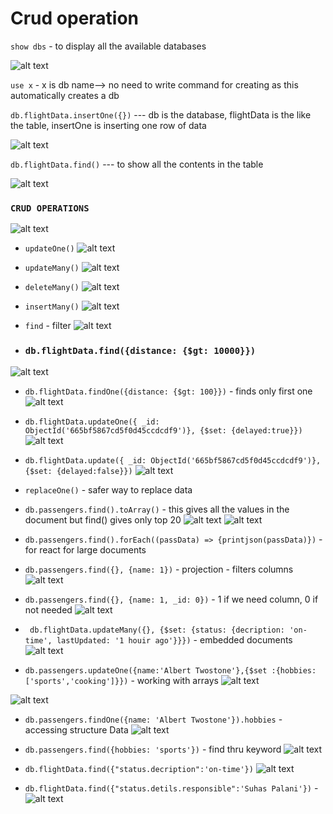 # Crud operation

`show dbs` - to display all the available databases

![alt text](image-1.png)

``use x`` - x is db name--> no need to write command for creating as this automatically creates a db  

``db.flightData.insertOne({})`` --- db is the database, flightData is the like the table, insertOne is inserting one row of data 

![alt text](image-2.png)

``db.flightData.find()`` --- to show all the contents in the table

![alt text](image.png)


### ``CRUD OPERATIONS``
 ![alt text](image-3.png)


- `updateOne()`
![alt text](image-4.png)

- `updateMany()`
![alt text](image-5.png)

- `deleteMany()`
![alt text](image-6.png)

- `insertMany()`
![alt text](image-7.png)

-  `find` - filter
![alt text](image-8.png)

- ### `db.flightData.find({distance: {$gt: 10000}})`
![alt text](image-9.png)


- `db.flightData.findOne({distance: {$gt: 100}})`    - finds only first one
![alt text](image-10.png)


-  `db.flightData.updateOne({ _id: ObjectId('665bf5867cd5f0d45ccdcdf9')}, {$set: {delayed:true}})` 
![alt text](image-11.png)


- `db.flightData.update({ _id: ObjectId('665bf5867cd5f0d45ccdcdf9')}, {$set: {delayed:false}})` 
![alt text](image-12.png)

- `replaceOne()` - safer way to replace data


- `db.passengers.find().toArray()` - this gives all the values in the document but find() gives only top 20
![alt text](image-13.png)
![alt text](image-14.png)


- `db.passengers.find().forEach((passData) => {printjson(passData)})` - for react for large documents 




- `db.passengers.find({}, {name: 1})` - projection - filters columns
![alt text](image-15.png)



- `db.passengers.find({}, {name: 1, _id: 0})` - 1 if we need column, 0 if not needed
![alt text](image-16.png)



- ` db.flightData.updateMany({}, {$set: {status: {decription: 'on-time', lastUpdated: '1 houir ago'}}})` - embedded documents
![alt text](image-17.png)


- `db.passengers.updateOne({name:'Albert Twostone'},{$set :{hobbies:['sports','cooking']}})` - working with arrays
![alt text](image-18.png)

![alt text](image-19.png)

- `db.passengers.findOne({name: 'Albert Twostone'}).hobbies`  - accessing structure Data
![alt text](image-20.png)



- `db.passengers.find({hobbies: 'sports'})` - find thru keyword
![alt text](image-21.png)


- `db.flightData.find({"status.decription":'on-time'})` 
![alt text](image-22.png)

- `db.flightData.find({"status.detils.responsible":'Suhas Palani'})` - 
![alt text](image-23.png)
